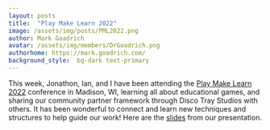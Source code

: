 ```yaml
---
layout: posts
title:  "Play Make Learn 2022"
image: /assets/img/posts/PML2022.png
author: Mark Goadrich
avatar: /assets/img/members/DrGoadrich.png
authorhome: https://mark.goadrich.com/
background_style:  bg-dark text-primary
---
```


This week, Jonathon, Ian, and I have been attending the [Play Make Learn 2022](https://web.cvent.com/event/f0d9395e-fb6a-427c-9fb1-bf2b72d48d5d/summary) conference in Madison, WI, learning all about educational games, and sharing our community partner framework through Disco Tray Studios with others. It has been wonderful to connect and learn new techniques and structures to help guide our work! Here are the [slides](https://docs.google.com/presentation/d/1e8L7Wu2K2NxfLXMIEsoktWkeH8VdOKorb0PnIFxQ5i8/edit?usp=sharing) from our presentation.
